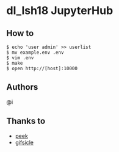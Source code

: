 
# dl_lsh18 JupyterHub 

## How to

```
$ echo 'user admin' >> userlist
$ mv example.env .env
$ vim .env 
$ make 
$ open http://[host]:10000
```

## Authors
@i

## Thanks to
- [peek](https://github.com/phw/peek)
- [gifsicle](https://www.lcdf.org/gifsicle/man.html)